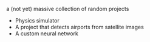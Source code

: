 a (not yet) massive collection of random projects

- Physics simulator
- A project that detects airports from satellite images
- A custom neural network
